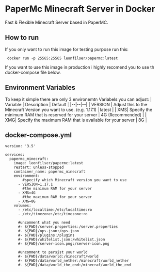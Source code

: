 # PaperMc Minecraft Server in Docker
Fast & Flexible Minecraft Server based in PaperMC.

## How to run

If you only want to run this image for testing purpose run this:

     docker run -p 25565:25565 leonfilser/papermc:latest

If you want to use this image in production i highly recomend you to use th docker-compose file below.

## Environment Variables
To keep it simple there are only 3 environemtn Variabels you can adjust:
| Variable | Description | Default |
|--|--|--|
| VERSION | Adjust this to the Minecraft Version you want to use. (e.g. 1.17.1) | latest |
| XMS| Specify the minimum RAM that is reserved for your server | 4G (Recommended) |
| XMG| Specify the maximum RAM that is available for your server | 8G |
## docker-compose.yml

    version: '3.5'
    
    services:
      papermc_minecraft:
        image: leonfilser/papermc:latest
        restart: unless-stopped
        container_name: papermc_minecraft
        environment:
            #specify which Minecraft version you want to use 
          - VERSION=1.17.1
            #the minimum RAM for your server
          - XMS=4G
            #the maximum RAM for your server
          - XMG=8G
        volumes:
          - /etc/localtime:/etc/localtime:ro
          - /etc/timezone:/etc/timezone:ro
    
          #uncomment what you need
          #- ${PWD}/server.properties:/server.properties
          #- ${PWD}/ops.json:/ops.json
          #- ${PWD}/plugins:/plugins
          #- ${PWD}/whitelist.json:/whitelist.json
          #- ${PWD}/server-icon.png:/server-icon.png
    
          #uncomment to persist your world
          #- ${PWD}/data/world:/minecraft/world
          #- ${PWD}/data/world_nether:/minecraft/world_nether
          #- ${PWD}/data/world_the_end:/minecraf/world_the_end
